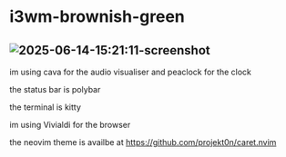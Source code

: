 # i3wm-brownish-green 
## ![2025-06-14-15:21:11-screenshot](https://github.com/user-attachments/assets/d18d1240-62b2-45a3-9e66-5a8fd81520b1)


im using cava for the audio visualiser and peaclock for the clock

the status bar is polybar

the terminal is kitty

im using Vivialdi for the browser

the neovim theme is availbe at https://github.com/projekt0n/caret.nvim

